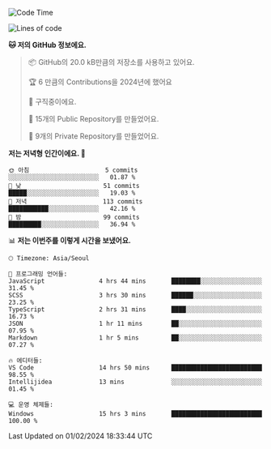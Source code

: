   <!--START_SECTION:waka-->
![Code Time](http://img.shields.io/badge/Code%20Time-358%20hrs%2048%20mins-blue)

![Lines of code](https://img.shields.io/badge/%EC%A0%80%EB%8A%94%20%EC%97%AC%ED%83%9C%EA%B9%8C%EC%A7%80%20-178.2%20thousand%20%EC%A4%84%EC%9D%98%20%EC%BD%94%EB%93%9C%EB%A5%BC%20%EC%9E%91%EC%84%B1%ED%96%88%EC%96%B4%EC%9A%94.-blue)

**🐱 저의 GitHub 정보에요.** 

> 📦 GitHub의 20.0 kB만큼의 저장소를 사용하고 있어요. 
 > 
> 🏆 6 만큼의 Contributions을 2024년에 했어요
 > 
> 💼 구직중이에요.
 > 
> 📜 15개의 Public Repository를 만들었어요. 
 > 
> 🔑 9개의 Private Repository를 만들었어요. 
 > 
**저는 저녁형 인간이에요. 🦉** 

```text
🌞 아침                     5 commits           ░░░░░░░░░░░░░░░░░░░░░░░░░   01.87 % 
🌆 낮　                     51 commits          █████░░░░░░░░░░░░░░░░░░░░   19.03 % 
🌃 저녁                     113 commits         ███████████░░░░░░░░░░░░░░   42.16 % 
🌙 밤　                     99 commits          █████████░░░░░░░░░░░░░░░░   36.94 % 
```


📊 **저는 이번주를 이렇게 시간을 보냈어요.** 

```text
🕑︎ Timezone: Asia/Seoul

💬 프로그래밍 언어들: 
JavaScript               4 hrs 44 mins       ████████░░░░░░░░░░░░░░░░░   31.45 % 
SCSS                     3 hrs 30 mins       ██████░░░░░░░░░░░░░░░░░░░   23.25 % 
TypeScript               2 hrs 31 mins       ████░░░░░░░░░░░░░░░░░░░░░   16.73 % 
JSON                     1 hr 11 mins        ██░░░░░░░░░░░░░░░░░░░░░░░   07.95 % 
Markdown                 1 hr 5 mins         ██░░░░░░░░░░░░░░░░░░░░░░░   07.27 % 

🔥 에디터들: 
VS Code                  14 hrs 50 mins      █████████████████████████   98.55 % 
Intellijidea             13 mins             ░░░░░░░░░░░░░░░░░░░░░░░░░   01.45 % 

💻 운영 체제들: 
Windows                  15 hrs 3 mins       █████████████████████████   100.00 % 
```


 Last Updated on 01/02/2024 18:33:44 UTC
<!--END_SECTION:waka-->
